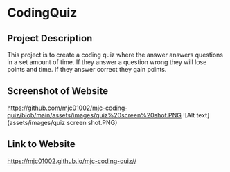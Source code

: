 # CodingQuiz


## Project Description 
This project is to create a coding quiz where the answer answers questions in a set amount of time. If they answer a question wrong they will lose points and time. If they answer correct they gain points. 

## Screenshot of Website
https://github.com/mjc01002/mjc-coding-quiz/blob/main/assets/images/quiz%20screen%20shot.PNG
![Alt text](assets/images/quiz screen shot.PNG)

## Link to Website
https://mjc01002.github.io/mjc-coding-quiz//
